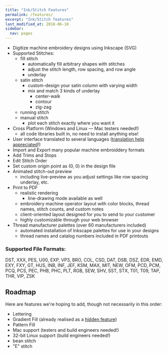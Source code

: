```yaml
---
title: "Ink/Stitch Features"
permalink: /features/
excerpt: "Ink/Stitch features"
last_modified_at: 2018-06-10
sidebar:
  nav: pages
---
```

* Digitize machine embroidery designs using Inkscape (SVG)
* Supported Stitches: 
  * fill stitch
    * automatically fill arbitrary shapes with stitches
    * adjust the stitch length, row spacing, and row angle
    * underlay
  * satin stitch
    * custom-design your satin column with varying width
    * mix and match 3 kinds of underlay
      * center-walk
      * contour
      * zig-zag
  * running stitch
  * manual stitch
    * plot each stitch exactly where you want it
* Cross Platform (Windows and Linux &mdash; Mac testers needed!)
  * all code libraries built in, no need to install anything else!
* User interface translated to several languages ([translation help appreciated](https://crowdin.com/project/inkstitch)!)
* Import and Export many popular machine embroiddery formats
* Add Trims and Stops
* Edit Stitch Order
* Set custom origin point as (0, 0) in the design file
* Animated stitch-out preview
  * including live-preview as you adjust settings like row spacing underlay, etc.
* Print to PDF
  * realistic rendering
    * line-drawing mode available as well
  * embroidery machine operator layout with color blocks, thread names, stitch counts, and custom notes
  * client-oriented layout designed for you to send to your customer
  * highly customizable through your web browser
* Thread manufacturer palettes (over 60 manufacturers included)
  * automated installation of Inkscape palettes for use in your designs
  * thread names and catalog numbers included in PDF printouts

### Supported File Formats:

DST, XXX, PES, U00, EXP, VP3, BRO, COL, CSD, DAT, DSB, DSZ, EDR, EMD,  EXY, FXY, GT, HUS, INB, INF, JEF, KSM, MAX, MIT, NEW, OFM, PCD, PCM, PCQ, PCS, PEC, PHB, PHC, PLT, RGB, SEW, SHV, SST, STX, T01, T09, TAP, THR,  VIP, ZSK

## Roadmap

Here are features we're hoping to add, though not necessarily in this order:

* Lettering
* Gradient Fill (already realised as a [hidden feature](https://github.com/lexelby/inkstitch/pull/108#issuecomment-369444197))
* Pattern Fill
* Mac support (testers and build engineers needed!)
* 32-bit Linux support (build engineers needed!)
* bean stitch
* "E" stitch

